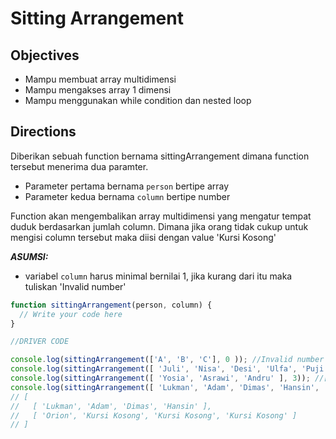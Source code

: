 # Sitting Arrangement

## Objectives
- Mampu membuat array multidimensi
- Mampu mengakses array 1 dimensi
- Mampu menggunakan while condition dan nested loop


## Directions

Diberikan sebuah function bernama sittingArrangement dimana function tersebut menerima dua paramter.
- Parameter pertama bernama `person` bertipe array
- Parameter kedua bernama `column` bertipe number

 Function akan mengembalikan array multidimensi yang mengatur tempat duduk berdasarkan jumlah column.
 Dimana jika orang tidak cukup untuk mengisi column tersebut maka diisi dengan value 'Kursi Kosong'

 ***ASUMSI:***
 - variabel `column` harus minimal bernilai 1, jika kurang dari itu maka tuliskan 'Invalid number'

```JavaScript
function sittingArrangement(person, column) {
  // Write your code here
}

//DRIVER CODE

console.log(sittingArrangement(['A', 'B', 'C'], 0 )); //Invalid number
console.log(sittingArrangement([ 'Juli', 'Nisa', 'Desi', 'Ulfa', 'Puji' ], 2)); //[ [ 'Juli', 'Nisa' ], [ 'Desi', 'Ulfa' ], [ 'Puji', 'Kursi Kosong' ] ]
console.log(sittingArrangement([ 'Yosia', 'Asrawi', 'Andru' ], 3)); //[ [ 'Yosia', 'Asrawi', 'Andru' ] ]
console.log(sittingArrangement([ 'Lukman', 'Adam', 'Dimas', 'Hansin', 'Orion' ], 4));
// [
//   [ 'Lukman', 'Adam', 'Dimas', 'Hansin' ],
//   [ 'Orion', 'Kursi Kosong', 'Kursi Kosong', 'Kursi Kosong' ]
// ]

```
